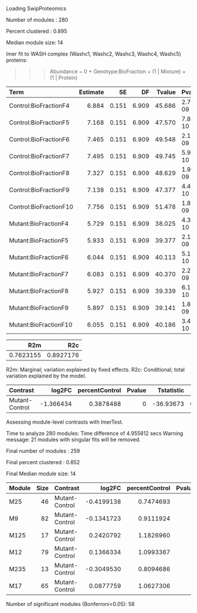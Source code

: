 Loading SwipProteomics

Number of modules : 280

Percent clustered : 0.895

Median module size: 14

lmer fit to WASH complex (Washc1, Washc2, Washc3, Washc4, Washc5) proteins:
>>>	Abundance ~ 0 + Genotype:BioFraction + (1 | Mixture) + (1 | Protein)


|Term                   | Estimate|    SE|    DF| Tvalue|Pvalue    |
|:----------------------|--------:|-----:|-----:|------:|:---------|
|Control:BioFractionF4  |    6.884| 0.151| 6.909| 45.686|2.776e-09 |
|Control:BioFractionF5  |    7.168| 0.151| 6.909| 47.570|7.845e-10 |
|Control:BioFractionF6  |    7.465| 0.151| 6.909| 49.548|2.183e-09 |
|Control:BioFractionF7  |    7.495| 0.151| 6.909| 49.745|5.939e-10 |
|Control:BioFractionF8  |    7.327| 0.151| 6.909| 48.629|1.922e-09 |
|Control:BioFractionF9  |    7.138| 0.151| 6.909| 47.377|4.486e-10 |
|Control:BioFractionF10 |    7.756| 0.151| 6.909| 51.478|1.839e-09 |
|Mutant:BioFractionF4   |    5.729| 0.151| 6.909| 38.025|4.364e-10 |
|Mutant:BioFractionF5   |    5.933| 0.151| 6.909| 39.377|2.197e-09 |
|Mutant:BioFractionF6   |    6.044| 0.151| 6.909| 40.113|5.103e-10 |
|Mutant:BioFractionF7   |    6.083| 0.151| 6.909| 40.370|2.275e-09 |
|Mutant:BioFractionF8   |    5.927| 0.151| 6.909| 39.339|6.108e-10 |
|Mutant:BioFractionF9   |    5.897| 0.151| 6.909| 39.141|1.898e-09 |
|Mutant:BioFractionF10  |    6.055| 0.151| 6.909| 40.186|3.447e-10 |


|       R2m|       R2c|
|---------:|---------:|
| 0.7623155| 0.8927176|
R2m: Marginal; variation explained by fixed effects.
R2c: Conditional; total variation explained by the model.


|Contrast       |    log2FC| percentControl| Pvalue| Tstatistic|        SE|  DF| nProteins|
|:--------------|---------:|--------------:|------:|----------:|---------:|---:|---------:|
|Mutant-Control | -1.366434|      0.3878488|      0|  -36.93673| 0.0369939| 190|         5|

Assessing module-level contrasts with lmerTest.

Time to analyze 280 modules:
Time difference of 4.955812 secs
Warning message:
21 modules with singular fits will be removed. 

Final number of modules : 259

Final percent clustered : 0.852

Final Median module size: 14


|Module | Size|Contrast       |     log2FC| percentControl| Pvalue| Tstatistic|        SE|        DF| FDR| Padjust|
|:------|----:|:--------------|----------:|--------------:|------:|----------:|---------:|---------:|---:|-------:|
|M25    |   46|Mutant-Control | -0.4199138|      0.7474693|      0|  -18.93890| 0.0221720| 1871.0000|   0|       0|
|M9     |   82|Mutant-Control | -0.1341723|      0.9111924|      0|  -15.11324| 0.0088778| 3347.0000|   0|       0|
|M125   |   17|Mutant-Control |  0.2420792|      1.1826960|      0|   12.04254| 0.0201020|  682.0000|   0|       0|
|M12    |   79|Mutant-Control |  0.1366334|      1.0993367|      0|   11.55555| 0.0118240| 3223.9993|   0|       0|
|M235   |   13|Mutant-Control | -0.3049530|      0.8094686|      0|  -11.91093| 0.0256028|  517.9999|   0|       0|
|M17    |   65|Mutant-Control |  0.0877759|      1.0627306|      0|   10.32254| 0.0085033| 2650.0000|   0|       0|
Number of significant modules (Bonferroni<0.05): 58
